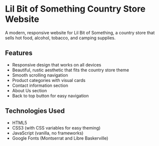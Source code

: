 # Lil Bit of Something Country Store Website

A modern, responsive website for Lil Bit of Something, a country store that sells hot food, alcohol, tobacco, and camping supplies.

## Features

- Responsive design that works on all devices
- Beautiful, rustic aesthetic that fits the country store theme
- Smooth scrolling navigation
- Product categories with visual cards
- Contact information section
- About Us section
- Back to top button for easy navigation

## Technologies Used

- HTML5
- CSS3 (with CSS variables for easy theming)
- JavaScript (vanilla, no frameworks)
- Google Fonts (Montserrat and Libre Baskerville)
